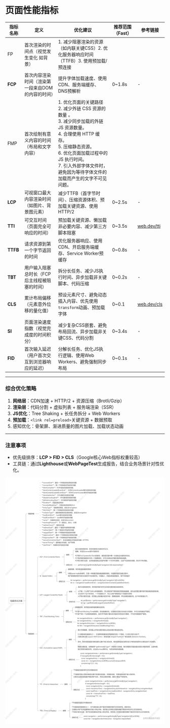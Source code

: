 # 页面性能指标

| 指标名称     | 定义                         | 优化建议                                                                                                                                                               | 推荐范围（Fast） | 参考链接                                        |
| -------- | -------------------------- | ------------------------------------------------------------------------------------------------------------------------------------------------------------------ | ---------- | ------------------------------------------- |
| FP       | 首次渲染的时间点（视觉发生变化 如背景）       | 1. 减少阻塞渲染的资源（如内联关键CSS）2. 优化服务器响应时间（TTFB）3. 使用预加载/预连接                                                                                                               |            |                                             |
| **FCP**  | 首次内容渲染时间（渲染第一段来自DOM的内容的时间） | 提升字体加载速度、使用CDN、服务端缓存、DNS预解析                                                                                                                                        | 0~1.8s     | -                                           |
| FMP      | 首次绘制有意义内容的时间（布局和文字内容）      | 1. 优化页面的关键路径<br>2. 减少外链 CSS 资源的数量 。<br>3. 减少同步加载的外链 JS 资源数量。<br>4. 合理使用 HTTP 缓存。<br>5. 压缩静态资源。<br>6. 优化页面加载过程中的 JS 执行时间。<br>7. 引入外部字体文件时，避免因为等待字体文件的加载而产生的文字不可见问题。 |            |                                             |
| **LCP**  | 可视窗口最大内容渲染时间（如图片、背景图元素）    | 减少TTFB（首字节时间）、压缩资源体积、预加载关键资源、使用HTTP/2                                                                                                                              | 0~2.5s     | -                                           |
| **TTI**  | 可交互时间（页面完全可响应的时间）          | 预加载关键资源、懒加载非必要内容、减少第三方脚本阻塞                                                                                                                                         | 0~3.5s     | [web.dev/tti](https://web.dev/articles/tti) |
| **TTFB** | 请求资源到第一个字节返回的时间            | 优化服务器响应、使用CDN、开启服务端缓存、Service Worker预缓存                                                                                                                            | 0~0.8s     | -                                           |
| **TBT**  | 用户输入阻塞总时长（FCP后主线程被阻塞的时间）   | 拆分长任务、减少JS执行时间、异步加载非关键脚本、代码压缩                                                                                                                                      | 0~0.2s     | -                                           |
| **CLS**  | 累计布局偏移（元素意外位移的量化值）         | 预设元素尺寸、避免动态插入内容、优先使用`transform`动画、预加载字体                                                                                                                            | 0~0.1      | [web.dev/cls](https://web.dev/articles/cls) |
| **SI**   | 页面渲染速度指数（视觉完成度的时间积分）       | 减少复杂CSS嵌套、避免布局回流、异步加载非关键CSS、代码分割                                                                                                                                   | 0~3.4s     | -                                           |
| **FID**  | 首次输入延迟（用户首次交互到浏览器响应的延迟）    | 分解长任务、优化JS执行逻辑、使用Web Workers、避免强制同步布局                                                                                                                              | 0~0.1s     | -                                           |

---

### **综合优化策略**
1. **网络层**：CDN加速 + HTTP/2 + 资源压缩（Brotli/Gzip）  
2. **渲染层**：代码分割 + 虚拟列表 + 服务端渲染（SSR）  
3. **JS优化**：Tree Shaking + 长任务拆分 + Web Workers  
4. **预加载**：`<link rel=preload>`关键资源 + 数据预取  
5. 感知优化：骨架屏、渐进质量的图片加载、加载状态动画

---

### **注意事项**
- 优先级排序：**LCP > FID > CLS**（Google核心Web指标权重较高）  
- 工具链：通过**Lighthouse**或**WebPageTest**生成报告，结合业务场景针对性优化。

![|1101](../../public/Pasted%20image%2020240630172348.png)